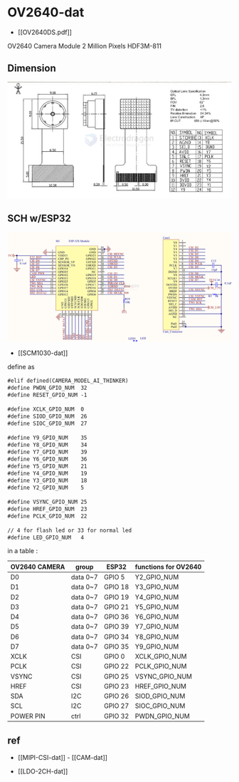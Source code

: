 
# OV2640-dat

- [[OV2640DS.pdf]]


OV2640 Camera Module 2 Million Pixels HDF3M-811


## Dimension 

![](2024-12-28-16-44-42.png)


## SCH w/ESP32

![](2024-12-28-16-39-44.png)

- [[SCM1030-dat]]

define as 

    #elif defined(CAMERA_MODEL_AI_THINKER)
    #define PWDN_GPIO_NUM  32
    #define RESET_GPIO_NUM -1

    #define XCLK_GPIO_NUM  0
    #define SIOD_GPIO_NUM  26
    #define SIOC_GPIO_NUM  27

    #define Y9_GPIO_NUM    35
    #define Y8_GPIO_NUM    34
    #define Y7_GPIO_NUM    39
    #define Y6_GPIO_NUM    36
    #define Y5_GPIO_NUM    21
    #define Y4_GPIO_NUM    19
    #define Y3_GPIO_NUM    18
    #define Y2_GPIO_NUM    5
    
    #define VSYNC_GPIO_NUM 25
    #define HREF_GPIO_NUM  23
    #define PCLK_GPIO_NUM  22

    // 4 for flash led or 33 for normal led
    #define LED_GPIO_NUM   4

in a table : 

| OV2640 CAMERA | group    | ESP32   | functions for OV2640 |
| ------------- | -------- | ------- | -------------------- |
| D0            | data 0~7 | GPIO 5  | Y2_GPIO_NUM          |
| D1            | data 0~7 | GPIO 18 | Y3_GPIO_NUM          |
| D2            | data 0~7 | GPIO 19 | Y4_GPIO_NUM          |
| D3            | data 0~7 | GPIO 21 | Y5_GPIO_NUM          |
| D4            | data 0~7 | GPIO 36 | Y6_GPIO_NUM          |
| D5            | data 0~7 | GPIO 39 | Y7_GPIO_NUM          |
| D6            | data 0~7 | GPIO 34 | Y8_GPIO_NUM          |
| D7            | data 0~7 | GPIO 35 | Y9_GPIO_NUM          |
| XCLK          | CSI      | GPIO 0  | XCLK_GPIO_NUM        |
| PCLK          | CSI      | GPIO 22 | PCLK_GPIO_NUM        |
| VSYNC         | CSI      | GPIO 25 | VSYNC_GPIO_NUM       |
| HREF          | CSI      | GPIO 23 | HREF_GPIO_NUM        |
| SDA           | I2C      | GPIO 26 | SIOD_GPIO_NUM        |
| SCL           | I2C      | GPIO 27 | SIOC_GPIO_NUM        |
| POWER PIN     | ctrl     | GPIO 32 | PWDN_GPIO_NUM        |




## ref 

- [[MIPI-CSI-dat]] - [[CAM-dat]]

- [[LDO-2CH-dat]]